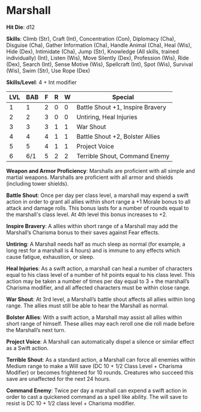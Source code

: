 # Marshall

**Hit Die**: d12

**Skills**: Climb (Str), Craft (Int), Concentration (Con), Diplomacy (Cha), Disguise (Cha), Gather Information (Cha), Handle Animal (Cha), Heal (Wis), Hide (Dex), Intimidate (Cha), Jump (Str), Knowledge (All skills, trained individually) (Int), Listen (Wis), Move Silently (Dex), Profession (Wis), Ride (Dex), Search (Int), Sense Motive (Wis), Spellcraft (Int), Spot (Wis), Survival (Wis), Swim (Str), Use Rope (Dex)

**Skills/Level**: 4 + Int modifier

LVL | BAB | F | R | W | Special 
--- | --- | - | - | - | ------- 
1   | 1   | 2 | 0 | 0 | Battle Shout +1, Inspire Bravery     
2   | 2   | 3 | 0 | 0 | Untiring, Heal Injuries
3   | 3   | 3 | 1 | 1 | War Shout
4   | 4   | 4 | 1 | 1 | Battle Shout +2, Bolster Allies
5   | 5   | 4 | 1 | 1 | Project Voice
6   | 6/1 | 5 | 2 | 2 | Terrible Shout, Command Enemy

**Weapon and Armor Proficiency**: Marshalls are proficient with all simple and martial weapons. Marshalls are proficient with all armor and shields (including tower shields).

**Battle Shout**: Once per day per class level, a marshall may expend a swift action in order to grant all allies within short range a +1 Morale bonus to all attack and damage rolls. This bonus lasts for a number of rounds equal to the marshall's class level. At 4th level this bonus increases to +2.

**Inspire Bravery**: A allies within short range of a Marshall may add the Marshall’s Charisma bonus to their saves against Fear effects.

**Untiring**: A Marshall needs half as much sleep as normal (for example, a long rest for a marshall is 4 hours) and is immune to any effects which cause fatigue, exhaustion, or sleep.

**Heal Injuries**: As a swift action, a marshall can heal a number of characters equal to his class level of a number of hit points equal to his class level. This action may be taken a number of times per day equal to 3 + the marshall’s Charisma modifier, and all affected characters must be within close range.

**War Shout**: At 3rd level, a Marshall’s battle shout affects all allies within long range. The allies must still be able to hear the Marshall as normal.

**Bolster Allies**: With a swift action, a Marshall may assist all allies within short range of himself. These allies may each reroll one die roll made before the Marshall’s next turn.  

**Project Voice**: A Marshall can automatically dispel a silence or similar effect as a Swift action.

**Terrible Shout**: As a standard action, a Marshall can force all enemies within Medium range to make a Will save (DC 10 + 1/2 Class Level + Charisma Modifier) or becomes frightened for 10 rounds. Creatures who succeed this save are unaffected for the next 24 hours.

**Command Enemy**: Twice per day a marshall can expend a swift action in order to cast a quickened command as a spell like ability. The will save to resist is DC 10 + 1/2 class level + Charisma modifier.